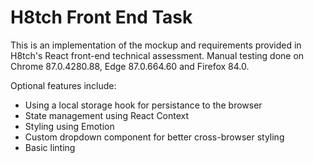 # H8tch Front End Task

This is an implementation of the mockup and requirements provided in H8tch's React front-end technical assessment. Manual testing done on Chrome 87.0.4280.88, Edge 87.0.664.60 and Firefox 84.0.

Optional features include:
- Using a local storage hook for persistance to the browser
- State management using React Context
- Styling using Emotion
- Custom dropdown component for better cross-browser styling
- Basic linting